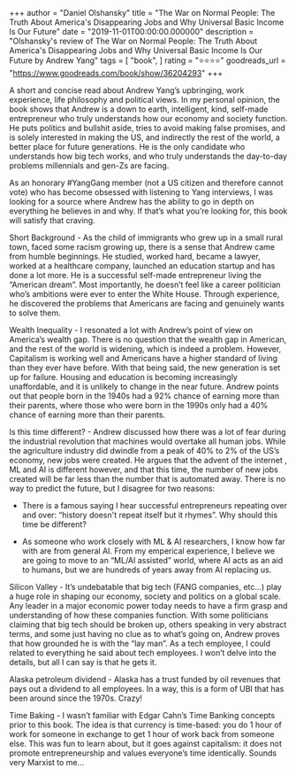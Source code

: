 +++
author = "Daniel Olshansky"
title = "The War on Normal People: The Truth About America's Disappearing Jobs and Why Universal Basic Income Is Our Future"
date = "2019-11-01T00:00:00.000000"
description = "Olshansky's review of The War on Normal People: The Truth About America's Disappearing Jobs and Why Universal Basic Income Is Our Future by Andrew   Yang"
tags = [
    "book",
]
rating = "⭐⭐⭐⭐"
goodreads_url = "https://www.goodreads.com/book/show/36204293"
+++

A short and concise read about Andrew Yang’s upbringing, work experience, life philosophy and political views. In my personal opinion, the book shows that Andrew is a down to earth, intelligent, kind, self-made entrepreneur who truly understands how our economy and society function. He puts politics and bullshit aside, tries to avoid making false promises, and is solely interested in making the US, and indirectly the rest of the world, a better place for future generations. He is the only candidate who understands how big tech works, and who truly understands the day-to-day problems millennials and gen-Zs are facing.







As an honorary #YangGang member (not a US citizen and therefore cannot vote) who has become obsessed with listening to Yang interviews, I was looking for a source where Andrew has the ability to go in depth on everything he believes in and why. If that’s what you’re looking for, this book will satisfy that craving.







Short Background - As the child of immigrants who grew up in a small rural town, faced some racism growing up, there is a sense that Andrew came from humble beginnings. He studied, worked hard, became a lawyer, worked at a healthcare company, launched an education startup and has done a lot more. He is a successful self-made entrepreneur living the “American dream”.  Most importantly, he doesn’t feel like a career politician who’s ambitions were ever to enter the White House. Through experience, he discovered the problems that Americans are facing and genuinely wants to solve them.







Wealth Inequality - I resonated a lot with Andrew’s point of view on America’s wealth gap. There is no question that the wealth gap in American, and the rest of the world is widening, which is indeed a problem. However, Capitalism is working well and Americans have a higher standard of living than they ever have before. With that being said, the new generation is set up for failure. Housing and education is becoming increasingly unaffordable, and it is unlikely to change in the near future. Andrew points out that people born in the 1940s had a 92% chance of earning more than their parents, where those who were born in the 1990s only had a 40% chance of earning more than their parents.







Is this time different? - Andrew discussed how there was a lot of fear during the industrial revolution that machines would overtake all human jobs. While the agriculture industry did dwindle from a peak of 40% to 2% of the US’s economy, new jobs were created. He argues that the advent of the internet , ML and AI is different however, and that this time, the number of new jobs created will be far less than the number that is automated away. There is no way to predict the future, but I disagree for two reasons:



- There is a famous saying I hear successful entrepreneurs repeating over and over: “history doesn't repeat itself but it rhymes”. Why should this time be different?



- As someone who work closely with ML & AI researchers, I know how far with are from general AI. From my emperical experience, I believe we are going to move to an “ML/AI assisted” world, where AI acts as an aid to humans, but we are hundreds of years away from AI replacing us.







Silicon Valley - It’s undebatable that big tech (FANG companies, etc…) play a huge role in shaping our economy, society and politics on a global scale. Any leader in a major economic power today needs to have a firm grasp and understanding of how these companies function. With some politicians claiming that big tech should be broken up, others speaking in very abstract terms, and some just having no clue as to what’s going on, Andrew proves that how grounded he is with the “lay man”. As a tech employee, I could related to everything he said about tech employees. I won’t delve into the details, but all I can say is that he gets it.







Alaska petroleum dividend  - Alaska has a trust funded by oil revenues that pays out a dividend to all employees. In a way, this is a form of UBI that has been around since the 1970s. Crazy!







Time Baking - I wasn’t familiar with Edgar Cahn’s Time Banking concepts prior to this book. The idea is that currency is time-based: you do 1 hour of work for someone in exchange to get 1 hour of work back from someone else. This was fun to learn about, but it goes against capitalism: it does not promote entrepreneurship and values everyone’s time identically. Sounds very Marxist to me…

